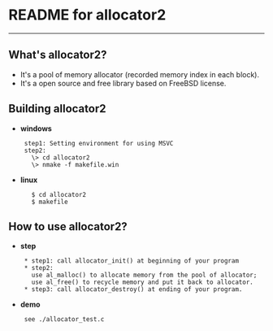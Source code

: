 # **README for allocator2** #
***


## **What's allocator2?** ##
 * It's a pool of memory allocator (recorded memory index in each block).
 * It's a open source and free library based on FreeBSD license.


## **Building allocator2** ##
 * **windows**

        step1: Setting environment for using MSVC
        step2:
          \> cd allocator2
          \> nmake -f makefile.win 

 * **linux**

          $ cd allocator2
          $ makefile 



## **How to use allocator2?** ##
 * **step**

        * step1: call allocator_init() at beginning of your program
        * step2: 
          use al_malloc() to allocate memory from the pool of allocator;
          use al_free() to recycle memory and put it back to allocator.
        * step3: call allocator_destroy() at ending of your program.

 * **demo**

        see ./allocator_test.c
